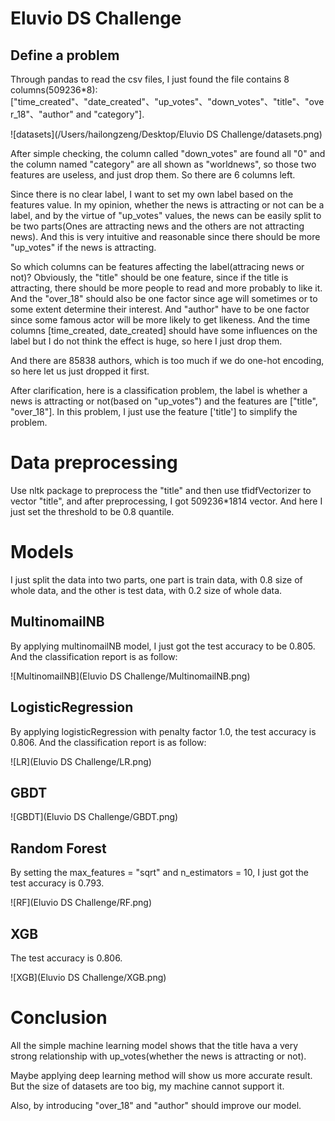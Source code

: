 # Eluvio DS Challenge

## Define a problem

Through pandas to read the csv files, I just found the file contains 8 columns(509236*8): ["time_created"、"date_created"、"up_votes"、"down_votes"、"title"、"over_18"、"author" and "category"].

![datasets](/Users/hailongzeng/Desktop/Eluvio DS Challenge/datasets.png)

After simple checking, the column called "down_votes" are found all "0" and the column named "category" are all shown as "worldnews", so those two features are useless, and just drop them. So there are 6 columns left.

Since there is no clear label, I want to set my own label based on the features value. In my opinion, whether the news is attracting or not can be a label, and by the virtue of "up_votes" values, the news can be easily split to be two parts(Ones are attracting news and the others are not attracting news). And this is very intuitive and reasonable since there should be more "up_votes" if the news is attracting.

So which columns can be  features affecting the label(attracing news or not)? Obviously, the "title" should be one feature, since if the title is attracting, there should be more people to read and more probably to like it. And the "over_18" should also be one factor since age will sometimes or to some extent determine their interest. And "author" have to be one factor since some famous actor will be more likely to get likeness. And the time columns [time_created, date_created] should have some influences on the label but I do not think the effect is huge, so here I just drop them. 

And there are 85838 authors, which is too much if we do one-hot encoding, so here let us just dropped it first.

After clarification, here is a classification problem, the label is whether a news is attracting or not(based on "up_votes") and the features are ["title", "over_18"]. In this problem, I just use the feature ['title'] to simplify the problem.

# Data preprocessing

Use nltk package to preprocess the "title" and then use tfidfVectorizer to vector "title", and after preprocessing, I got 509236*1814 vector. And here I just set the threshold to be 0.8 quantile. 

# Models

I just split the data into two parts, one part is train data, with 0.8 size of whole data, and the other is test data, with 0.2 size of whole data.

## MultinomailNB

By applying multinomailNB model, I just got the test accuracy to be 0.805. And the classification report is as follow:

![MultinomailNB](Eluvio DS Challenge/MultinomailNB.png)

## LogisticRegression

By applying logisticRegression with penalty factor 1.0, the test accuracy is 0.806. And the classification report is as follow:

![LR](Eluvio DS Challenge/LR.png)

## GBDT

![GBDT](Eluvio DS Challenge/GBDT.png)

## Random Forest

By setting the max_features = "sqrt" and n_estimators = 10, I just got the test accuracy is 0.793.

![RF](Eluvio DS Challenge/RF.png)

## XGB

The test accuracy is 0.806.

![XGB](Eluvio DS Challenge/XGB.png)

# Conclusion

All the simple machine learning model shows that the title hava a very strong relationship with up_votes(whether the news is attracting or not).

Maybe applying deep learning method will show us more accurate result. But the size of datasets are too big, my machine cannot support it.

Also, by introducing "over_18" and "author" should improve our model.





